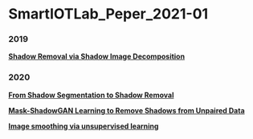 # SmartIOTLab_Peper_2021-01

### 2019

[**Shadow Removal via Shadow Image Decomposition**](https://www.notion.so/Shadow-Removal-via-Shadow-Image-Decomposition-ea3a933b958d488abd9a8a014ddc7aea)

### 2020

[**From Shadow Segmentation to Shadow Removal**](https://www.notion.so/From-Shadow-Segmentation-to-Shadow-Removal-f9b4437feab3471298ebd460e90617e6)

[**Mask-ShadowGAN Learning to Remove Shadows from Unpaired Data**](https://www.notion.so/Mask-ShadowGAN-Learning-to-Remove-Shadows-from-Unpaired-Data-3f5c491bcf944487861602a874577006)

[**Image smoothing via unsupervised learning**](https://www.notion.so/Image-smoothing-via-unsupervised-learning-fa3c093b9fe84334a37c0a801b275d52)
